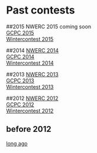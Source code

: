 # Past contests

##2015
NWERC 2015 coming soon  
[GCPC 2015](/history/2015/GCPC15)  
[Wintercontest 2015](/history/2015/Winter15)  

##2014
[NWERC 2014](/history/2014/NWERC14)  
[GCPC 2014](/history/2014/GCPC14)  
[Wintercontest 2014](/history/2014/Winter14)

##2013
[NWERC 2013](/history/2013/NWERC13)  
[GCPC 2013](/history/2013/GCPC13)  
[Wintercontest 2013](/history/2013/Winter13)

##2012
[NWERC 2012](/history/2012/NWERC12)  
[GCPC 2012](/history/2012/GCPC12)  
[Wintercontest 2012](/history/2012/Winter12)

## before 2012

[long ago](/history/old)
